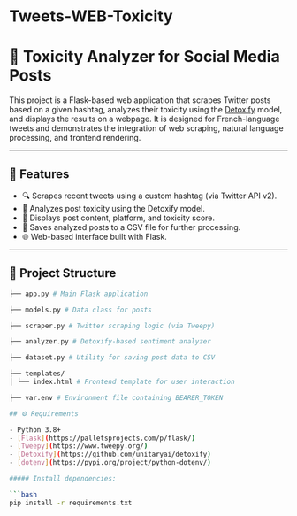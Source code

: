 # Tweets-WEB-Toxicity
# 🧪 Toxicity Analyzer for Social Media Posts

This project is a Flask-based web application that scrapes Twitter posts based on a given hashtag, analyzes their toxicity using the [Detoxify](https://github.com/unitaryai/detoxify) model, and displays the results on a webpage. It is designed for French-language tweets and demonstrates the integration of web scraping, natural language processing, and frontend rendering.

---

## 🧩 Features

- 🔍 Scrapes recent tweets using a custom hashtag (via Twitter API v2).
- 🧠 Analyzes post toxicity using the Detoxify model.
- 📄 Displays post content, platform, and toxicity score.
- 💾 Saves analyzed posts to a CSV file for further processing.
- 🌐 Web-based interface built with Flask.

---

## 📂 Project Structure
```bash
├── app.py # Main Flask application

├── models.py # Data class for posts

├── scraper.py # Twitter scraping logic (via Tweepy)

├── analyzer.py # Detoxify-based sentiment analyzer

├── dataset.py # Utility for saving post data to CSV

├── templates/
│ └── index.html # Frontend template for user interaction

├── var.env # Environment file containing BEARER_TOKEN

## ⚙️ Requirements

- Python 3.8+
- [Flask](https://palletsprojects.com/p/flask/)
- [Tweepy](https://www.tweepy.org/)
- [Detoxify](https://github.com/unitaryai/detoxify)
- [dotenv](https://pypi.org/project/python-dotenv/)

##### Install dependencies:

```bash
pip install -r requirements.txt 
